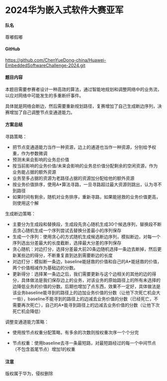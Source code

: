 # 2024华为嵌入式软件大赛亚军

#### 队名

尊嘟假嘟

#### GitHub

https://github.com/ChenYueDong-china/Huawei-EmbeddedSoftwareChallenge-2024.git

#### 题目内容

本题目需要参赛者设计一种高效的算法，通过智能地规划和调整网络中的业务流，以应对网络中可能发生的多重断纤事件。

具体就是网络会断边，然后需要重新规划路径，复赛增加了自己生成断边序列，决赛增加了自己调整节点变通道能力。

#### 方案总结

寻路策略：

- 把节点变通道能力当作一种资源，边上的通道也当作一种资源，分别给予权重，作为参数微调
- 预测未来会影响的业务总价值
- 按当前影响的业务价值/未来会影响的业务总价值分配剩余的空闲资源，作为业务能占据的额外资源
- 业务至多占据的资源为老路径占据的资源加分配给他的额外资源
- 按业务价值排序，使用A*算法寻路，一旦寻路超过最大资源则跳出，认为寻不到路径
- 如果时间有剩余，随机对业务排序，重新寻路，如果能拯救的业务价值更高，则使用这个解

生成断边策略：

- 主要分为生成段和替换段，生成段先贪心随机生成30个候选序列，替换段不断去贪心随机生成一个序列尝试去替换分差最小的序列保存
- 生成一个序列：使用贪心的方式随机生成候选断边序列，模拟断边，对每一个序列选出分差最大的长度截断，选择最大分差的序列保存
- 贪心随机：对边打分，选择分差最大前20条边随机选择一条边去断掉，然后更新某些边的得分，不断重复直到达到需要断边的长度
- 对边打分：模拟断一条边，baseline能拯救的价值和自己的A*能拯救的价值，两个价值相减作为基础边的分数。
- 更新得分：选择某一条边之后，我们需要更新与这个边相关的其他的边的得分，具体做法是我们保存边上的业务，对该业务的原始路径上的所有未选择的边降低业务的价值的分数。后期也增加了点东西，效果不一定好，具体做法是该业务baseline能寻到的路径上的边加业务价值的分数（让他下次死亡机会大一些），baseline不能寻到的路径上的边减去业务价值的分数（已经死亡，不需要再次死亡），自己的A*能寻到路径上的边减去业务价值的分数（让他下次死亡机会降低）

调整变通道能力策略：

- 使用按节点权重分配策略，有多余的次数则按权重次序一个个分完

- 节点权重：使用baseline去寻一条最短路，对最短路经过的每一个中间节点（不包含首尾节点）增加1的权重

#### 注意

版权属于华为，侵权删除